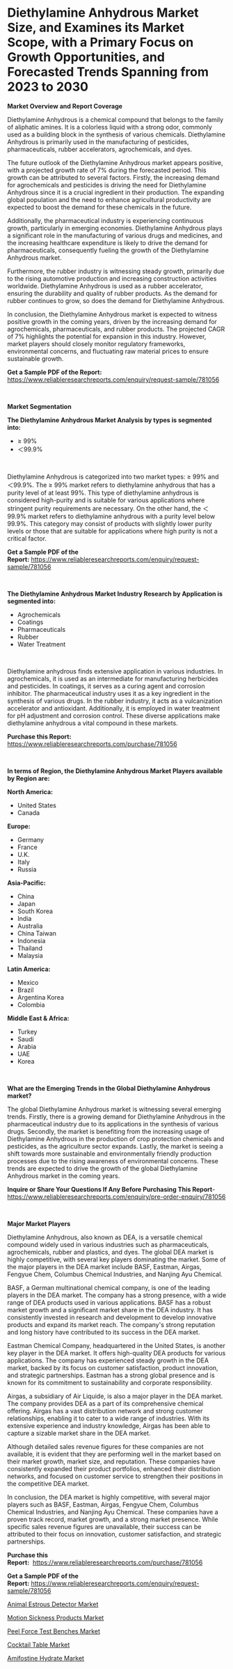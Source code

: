 <p><h1>Diethylamine Anhydrous Market Size, and Examines its Market Scope, with a Primary Focus on Growth Opportunities, and Forecasted Trends Spanning from 2023 to 2030</h1></p><p><strong>Market Overview and Report Coverage</strong></p>
<p><p>Diethylamine Anhydrous is a chemical compound that belongs to the family of aliphatic amines. It is a colorless liquid with a strong odor, commonly used as a building block in the synthesis of various chemicals. Diethylamine Anhydrous is primarily used in the manufacturing of pesticides, pharmaceuticals, rubber accelerators, agrochemicals, and dyes.</p><p>The future outlook of the Diethylamine Anhydrous market appears positive, with a projected growth rate of 7% during the forecasted period. This growth can be attributed to several factors. Firstly, the increasing demand for agrochemicals and pesticides is driving the need for Diethylamine Anhydrous since it is a crucial ingredient in their production. The expanding global population and the need to enhance agricultural productivity are expected to boost the demand for these chemicals in the future.</p><p>Additionally, the pharmaceutical industry is experiencing continuous growth, particularly in emerging economies. Diethylamine Anhydrous plays a significant role in the manufacturing of various drugs and medicines, and the increasing healthcare expenditure is likely to drive the demand for pharmaceuticals, consequently fueling the growth of the Diethylamine Anhydrous market.</p><p>Furthermore, the rubber industry is witnessing steady growth, primarily due to the rising automotive production and increasing construction activities worldwide. Diethylamine Anhydrous is used as a rubber accelerator, ensuring the durability and quality of rubber products. As the demand for rubber continues to grow, so does the demand for Diethylamine Anhydrous.</p><p>In conclusion, the Diethylamine Anhydrous market is expected to witness positive growth in the coming years, driven by the increasing demand for agrochemicals, pharmaceuticals, and rubber products. The projected CAGR of 7% highlights the potential for expansion in this industry. However, market players should closely monitor regulatory frameworks, environmental concerns, and fluctuating raw material prices to ensure sustainable growth.</p></p>
<p><strong>Get a Sample PDF of the Report:</strong> <a href="https://www.reliableresearchreports.com/enquiry/request-sample/781056">https://www.reliableresearchreports.com/enquiry/request-sample/781056</a></p>
<p>&nbsp;</p>
<p><strong>Market Segmentation</strong></p>
<p><strong>The Diethylamine Anhydrous Market Analysis by types is segmented into:</strong></p>
<p><ul><li>≥ 99%</li><li>＜99.9%</li></ul></p>
<p>&nbsp;</p>
<p><p>Diethylamine Anhydrous is categorized into two market types: ≥ 99% and ＜99.9%. The ≥ 99% market refers to diethylamine anhydrous that has a purity level of at least 99%. This type of diethylamine anhydrous is considered high-purity and is suitable for various applications where stringent purity requirements are necessary. On the other hand, the ＜99.9% market refers to diethylamine anhydrous with a purity level below 99.9%. This category may consist of products with slightly lower purity levels or those that are suitable for applications where high purity is not a critical factor.</p></p>
<p><strong>Get a Sample PDF of the Report:</strong>&nbsp;<a href="https://www.reliableresearchreports.com/enquiry/request-sample/781056">https://www.reliableresearchreports.com/enquiry/request-sample/781056</a></p>
<p>&nbsp;</p>
<p><strong>The Diethylamine Anhydrous Market Industry Research by Application is segmented into:</strong></p>
<p><ul><li>Agrochemicals</li><li>Coatings</li><li>Pharmaceuticals</li><li>Rubber</li><li>Water Treatment</li></ul></p>
<p>&nbsp;</p>
<p><p>Diethylamine anhydrous finds extensive application in various industries. In agrochemicals, it is used as an intermediate for manufacturing herbicides and pesticides. In coatings, it serves as a curing agent and corrosion inhibitor. The pharmaceutical industry uses it as a key ingredient in the synthesis of various drugs. In the rubber industry, it acts as a vulcanization accelerator and antioxidant. Additionally, it is employed in water treatment for pH adjustment and corrosion control. These diverse applications make diethylamine anhydrous a vital compound in these markets.</p></p>
<p><strong>Purchase this Report:</strong>&nbsp; <a href="https://www.reliableresearchreports.com/purchase/781056">https://www.reliableresearchreports.com/purchase/781056</a></p>
<p>&nbsp;</p>
<p><strong>In terms of Region, the Diethylamine Anhydrous Market Players available by Region are:</strong></p>
<p>
    <p> <strong> North America: </strong>
        <ul>
            <li>United States</li>
            <li>Canada</li>
        </ul>
        </p> 
    <p> <strong> Europe: </strong>
        <ul>
            <li>Germany</li>
            <li>France</li>
            <li>U.K.</li>
            <li>Italy</li>
            <li>Russia</li>
        </ul>
        </p> 
    <p> <strong> Asia-Pacific: </strong>
        <ul>
            <li>China</li>
            <li>Japan</li>
            <li>South Korea</li>
            <li>India</li>
            <li>Australia</li>
            <li>China Taiwan</li>
            <li>Indonesia</li>
            <li>Thailand</li>
            <li>Malaysia</li>
        </ul>
        </p> 
    <p> <strong> Latin America: </strong>
        <ul>
            <li>Mexico</li>
            <li>Brazil</li>
            <li>Argentina Korea</li>
            <li>Colombia</li>
        </ul>
        </p> 
    <p> <strong> Middle East & Africa: </strong>
        <ul>
            <li>Turkey</li>
            <li>Saudi</li>
            <li>Arabia</li>
            <li>UAE</li>
            <li>Korea</li>
        </ul>
    </p>
    </p>
<p>&nbsp;</p>
<p><strong>What are the Emerging Trends in the Global Diethylamine Anhydrous market?</strong></p>
<p><p>The global Diethylamine Anhydrous market is witnessing several emerging trends. Firstly, there is a growing demand for Diethylamine Anhydrous in the pharmaceutical industry due to its applications in the synthesis of various drugs. Secondly, the market is benefiting from the increasing usage of Diethylamine Anhydrous in the production of crop protection chemicals and pesticides, as the agriculture sector expands. Lastly, the market is seeing a shift towards more sustainable and environmentally friendly production processes due to the rising awareness of environmental concerns. These trends are expected to drive the growth of the global Diethylamine Anhydrous market in the coming years.</p></p>
<p><strong>Inquire or Share Your Questions If Any Before Purchasing This Report</strong>- <a href="https://www.reliableresearchreports.com/enquiry/pre-order-enquiry/781056">https://www.reliableresearchreports.com/enquiry/pre-order-enquiry/781056</a></p>
<p>&nbsp;</p>
<p><strong>Major Market Players</strong></p>
<p><p>Diethylamine Anhydrous, also known as DEA, is a versatile chemical compound widely used in various industries such as pharmaceuticals, agrochemicals, rubber and plastics, and dyes. The global DEA market is highly competitive, with several key players dominating the market. Some of the major players in the DEA market include BASF, Eastman, Airgas, Fengyue Chem, Columbus Chemical Industries, and Nanjing Ayu Chemical.</p><p>BASF, a German multinational chemical company, is one of the leading players in the DEA market. The company has a strong presence, with a wide range of DEA products used in various applications. BASF has a robust market growth and a significant market share in the DEA industry. It has consistently invested in research and development to develop innovative products and expand its market reach. The company's strong reputation and long history have contributed to its success in the DEA market.</p><p>Eastman Chemical Company, headquartered in the United States, is another key player in the DEA market. It offers high-quality DEA products for various applications. The company has experienced steady growth in the DEA market, backed by its focus on customer satisfaction, product innovation, and strategic partnerships. Eastman has a strong global presence and is known for its commitment to sustainability and corporate responsibility.</p><p>Airgas, a subsidiary of Air Liquide, is also a major player in the DEA market. The company provides DEA as a part of its comprehensive chemical offering. Airgas has a vast distribution network and strong customer relationships, enabling it to cater to a wide range of industries. With its extensive experience and industry knowledge, Airgas has been able to capture a sizable market share in the DEA market.</p><p>Although detailed sales revenue figures for these companies are not available, it is evident that they are performing well in the market based on their market growth, market size, and reputation. These companies have consistently expanded their product portfolios, enhanced their distribution networks, and focused on customer service to strengthen their positions in the competitive DEA market.</p><p>In conclusion, the DEA market is highly competitive, with several major players such as BASF, Eastman, Airgas, Fengyue Chem, Columbus Chemical Industries, and Nanjing Ayu Chemical. These companies have a proven track record, market growth, and a strong market presence. While specific sales revenue figures are unavailable, their success can be attributed to their focus on innovation, customer satisfaction, and strategic partnerships.</p></p>
<p><strong>Purchase this Report:</strong>&nbsp;&nbsp;<a href="https://www.reliableresearchreports.com/purchase/781056">https://www.reliableresearchreports.com/purchase/781056</a></p>
<p></p>
<p><strong>Get a Sample PDF of the Report:</strong>&nbsp;<a href="https://www.reliableresearchreports.com/enquiry/request-sample/781056">https://www.reliableresearchreports.com/enquiry/request-sample/781056</a></p>
<p><p><a href="https://www.linkedin.com/pulse/animal-estrous-detector-market-research-report-unlocks/">Animal Estrous Detector Market</a></p><p><a href="https://www.linkedin.com/pulse/motion-sickness-products-market-size-growth/">Motion Sickness Products Market</a></p><p><a href="https://github.com/maliyahmorrow6654/Market-Research-Report-List-1/blob/main/peel-force-test-benches-market.md">Peel Force Test Benches Market</a></p><p><a href="https://medium.com/@draft.web.back/cocktail-table-market-exploring-market-share-market-trends-and-future-growth-1b0cdabee42b">Cocktail Table Market</a></p><p><a href="https://medium.com/@react.shoe.mask/amifostine-hydrate-market-comprehensive-assessment-by-type-application-and-geography-d1f80a556bc1">Amifostine Hydrate Market</a></p></p>